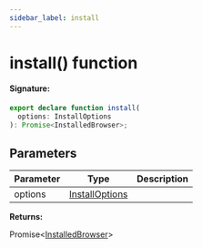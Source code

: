 ```yaml
---
sidebar_label: install
---
```


# install() function

#### Signature:

```typescript
export declare function install(
  options: InstallOptions
): Promise<InstalledBrowser>;
```

## Parameters

| Parameter | Type                                           | Description |
| --------- | ---------------------------------------------- | ----------- |
| options   | [InstallOptions](./browsers.installoptions.md) |             |

**Returns:**

Promise&lt;[InstalledBrowser](./browsers.installedbrowser.md)&gt;
